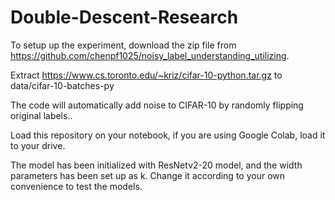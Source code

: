 # Double-Descent-Research
To setup up the experiment, download the zip file from https://github.com/chenpf1025/noisy_label_understanding_utilizing.

Extract https://www.cs.toronto.edu/~kriz/cifar-10-python.tar.gz to data/cifar-10-batches-py

The code will automatically add noise to CIFAR-10 by randomly flipping original labels..

Load this repository on your notebook, if you are using Google Colab, load it to your drive.

The model has been initialized with ResNetv2-20 model, and the width parameters has been set up as k. Change it according to your own convenience to test the models.
